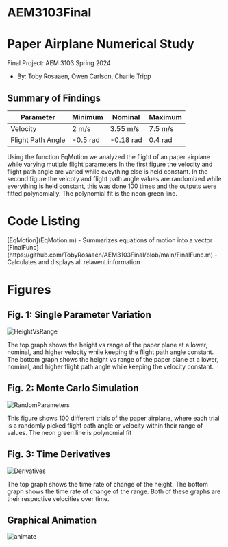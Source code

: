 # AEM3103Final
  # Paper Airplane Numerical Study
  Final Project: AEM 3103 Spring 2024

  - By: Toby Rosaaen, Owen Carlson, Charlie Tripp

  ## Summary of Findings

  | Parameter         | Minimum   | Nominal   | Maximum | 
  |-------------------|-----------|-----------|---------|
  | Velocity          |  2 m/s    | 3.55 m/s  | 7.5 m/s |
  | Flight Path Angle | -0.5 rad  | -0.18 rad | 0.4 rad |
  
  


  Using the function EqMotion we analyzed the flight of an paper airplane while varying mutiple flight parameters
  In the first figure the velocity and flight path angle are varied while eveything else is held constant.
  In the second figure the velcoty and flight path angle values are randomized while everything is held constant,
  this was done 100 times and the outputs were fitted polynomially. The polynomial fit is the neon green line. 

  # Code Listing
  <p> [EqMotion](EqMotion.m) - Summarizes equations of motion into a vector <br> [FinalFunc](https://github.com/TobyRosaaen/AEM3103Final/blob/main/FinalFunc.m) - Calculates and displays all relavent information </p>

  # Figures

  ## Fig. 1: Single Parameter Variation
![HeightVsRange](https://github.com/TobyRosaaen/AEM3103Final/assets/167818556/5acdf430-79f4-4e8d-a9ce-b437a52a7778)

The top graph shows the height vs range of the paper plane at a lower, nominal, and higher velocity while keeping the flight path angle constant. The bottom graph shows the height vs range of the paper plane at a lower, nominal, and higher flight path angle while keeping the velocity constant.

  ## Fig. 2: Monte Carlo Simulation
![RandomParameters](https://github.com/TobyRosaaen/AEM3103Final/assets/167818556/6b73c09a-5194-4510-bb78-2744c3bcc5af)


 This figure shows 100 different trials of the paper airplane, where each trial is a randomly picked flight path angle or velocity within their range of values. The neon green line is polynomial fit

 ## Fig. 3: Time Derivatives
![Derivatives](https://github.com/TobyRosaaen/AEM3103Final/assets/167818556/343ecd16-4b2e-47ef-a5d3-414ee8e85757)

The top graph shows the time rate of change of the height. The bottom graph shows the time rate of change of the range. Both of these graphs are their respective velocities over time.

  ## Graphical Animation
![animate](https://github.com/TobyRosaaen/AEM3103Final/assets/167818556/dd8962b6-fc71-41e0-ad64-b5d9783edcfb)
